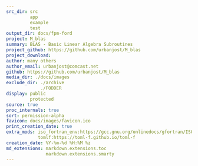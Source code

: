 ```yaml
---
src_dir: src
         app
         example
         test
output_dir: docs/fpm-ford
project: M_blas
summary: BLAS - Basic Linear Algebra Subroutines
project_github: https://github.com/urbanjost/M_blas
project_download:
author: many others
author_email: urbanjost@comcast.net
github: https://github.com/urbanjost/M_blas
media_dir: ./docs/images
exclude_dir: ./archive
             ./FODDER
display: public
         protected
source: true
proc_internals: true
sort: permission-alpha
favicon: docs/images/favicon.ico
print_creation_date: true
extra_mods: iso_fortran_env:https://gcc.gnu.org/onlinedocs/gfortran/ISO_005fFORTRAN_005fENV.html
            tomlf:https://toml-f.github.io/toml-f
creation_date: %Y-%m-%d %H:%M %z
md_extensions: markdown.extensions.toc
               markdown.extensions.smarty
---
```

<!--
author_pic:
twitter:
website:
-->
